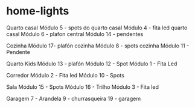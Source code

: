 # home-lights
Quarto casal
Módulo 5 - spots do quarto casal
Módulo 4 - fita led quarto casal
Módulo 6 - plafon central
Módulo 14 - pendentes

Cozinha
Módulo 17- plafón cozinha
Módulo 8 - spots cozinha
Módulo 11 - Pendente

Quarto Kids
Módulo 13 - plafón
Módulo 12 - Spot
Módulo 1 - Fita Led

Corredor
Módulo 2 - Fita led
Módulo 10 - Spots

Sala
Módulo 15 - Spots
Módulo 16 - Trilho
Módulo 3 - Fita led

Garagem
7 - Arandela
9 - churrasqueira
19 - garagem